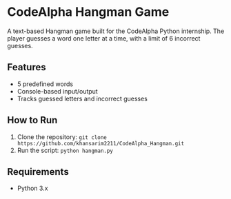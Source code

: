 # CodeAlpha Hangman Game
A text-based Hangman game built for the CodeAlpha Python internship. The player guesses a word one letter at a time, with a limit of 6 incorrect guesses.

## Features
- 5 predefined words
- Console-based input/output
- Tracks guessed letters and incorrect guesses

## How to Run
1. Clone the repository: `git clone https://github.com/khansarim2211/CodeAlpha_Hangman.git`
2. Run the script: `python hangman.py`

## Requirements
- Python 3.x
